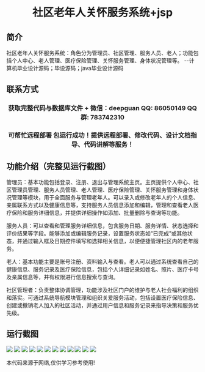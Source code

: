 <p><h1 align="center">社区老年人关怀服务系统+jsp</h1></p>

## 简介
社区老年人关怀服务系统：角色分为管理员、社区管理、服务人员、老人；功能包括个人中心、老人管理、医疗保险管理、关怀服务管理、身体状况管理等。    --计算机毕业设计源码；毕设源码；java毕业设计源码


## 联系方式
<p><h3 align="center">获取完整代码与数据库文件 + 微信：deepguan QQ: 86050149 QQ群: 783742310</h3></p>
<p><h3 align="center">可帮忙远程部署 包运行成功！提供远程部署、修改代码、设计文档指导、代码讲解等服务！</h3></p>

## 功能介绍（完整见运行截图）
管理员：基本功能包括登录、注册、退出与管理系统主页。主页提供个人中心、社区管理员管理、服务人员管理、老人管理、医疗保险管理、关怀服务管理和身体状况管理等模块，用于全面服务与管理老年人。可以录入或修改老年人的个人信息、亲属联系方式以及健康信息等，支持服务人员信息添加和编辑，管理和查看老人医疗保险和服务详细信息，并提供详细操作如添加、批量删除与查询等功能。

服务人员：可以查看和管理服务详细信息，包含服务日期、服务详情、状态选择和评价结果等字段。能够添加或编辑服务记录，设置服务状态如“已完成”或其他状态，并通过输入框及日期控件填写和选择相关信息，以便便捷管理社区内的老年服务。

老人：基本功能主要是账号注册、资料输入与查看。老人可以通过系统查看自己的健康信息、服务记录及医疗保险信息，包括个人详细记录如姓名、照片、医疗卡号及亲属信息等，并有权限进行信息搜索与查询。

社区管理者：负责整体协调管理，功能涉及社区门户的维护与老人社会福利的组织和落实。可通过系统导航模块管理和组织关爱服务活动，包括设置医疗保险信息、创建或撤销老人加入的社区活动，并通过用户信息和服务记录来指导决策和服务优先级。


## 运行截图
![](img/001.jpg)
![](img/002.jpg)
![](img/003.jpg)
![](img/004.jpg)
![](img/005.jpg)
![](img/006.jpg)
![](img/007.jpg)
![](img/008.jpg)
![](img/009.jpg)
![](img/010.jpg)
![](img/011.jpg)
![](img/012.jpg)

<p>本代码来源于网络,仅供学习参考使用!</p>
